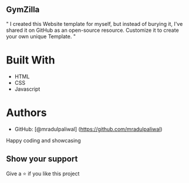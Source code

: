 ## GymZilla


" I created this Website template for myself, but instead of burying it, I've shared it on GitHub as an open-source resource. Customize it to create your own unique Template. "


# Built With

- HTML
- CSS 
- Javascript


# Authors

- GitHub: [@mradulpaliwal] (https://github.com/mradulpaliwal)


Happy coding and showcasing


## Show your support

Give a ⭐️ if you like this project
